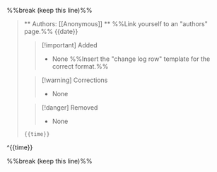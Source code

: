 
 %%break (keep this line)%%
>** Authors: [[Anonymous]] ** %%Link yourself to an "authors" page.%%
> {{date}}
>> [!important] Added
>> - None %%Insert the "change log row" template for the correct format.%%
>
>
>> [!warning] Corrections
>> - None
>
>
>> [!danger] Removed
>> - None
>
>
> ```log 
> {{time}}
> ```
^{{time}}

%%break (keep this line)%%
